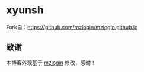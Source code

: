 # xyunsh

Fork自：<https://github.com/mzlogin/mzlogin.github.io>

## 致谢


本博客外观基于 [mzlogin](https://github.com/mzlogin/mzlogin.github.io) 修改，感谢！